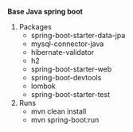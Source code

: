 **Base Java spring boot**
1. Packages
    - spring-boot-starter-data-jpa
    - mysql-connector-java
    - hibernate-validator
    - h2
    - spring-boot-starter-web
    - spring-boot-devtools
    - lombok
    - spring-boot-starter-test
2. Runs
    - mvn clean install
    - mvn spring-boot:run
